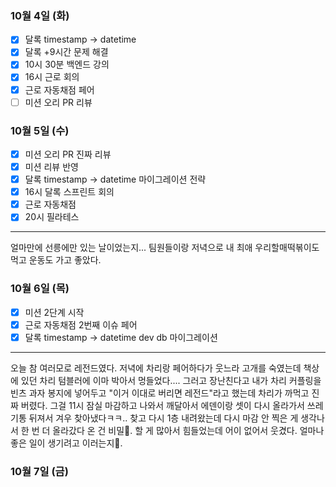 ### 10월 4일 (화)
- [x] 달록 timestamp -> datetime
- [x] 달록 +9시간 문제 해결
- [x] 10시 30분 백엔드 강의
- [x] 16시 근로 회의
- [x] 근로 자동채점 페어
- [ ] 미션 오리 PR 리뷰

### 10월 5일 (수)
- [x] 미션 오리 PR 진짜 리뷰
- [x] 미션 리뷰 반영
- [x] 달록 timestamp -> datetime 마이그레이션 전략
- [x] 16시 달록 스프린트 회의
- [x] 근로 자동채점
- [x] 20시 필라테스
---
얼마만에 선릉에만 있는 날이었는지... 팀원들이랑 저녁으로 내 최애 우리할매떡볶이도 먹고 운동도 가고 좋았다.

### 10월 6일 (목)
- [x] 미션 2단계 시작
- [x] 근로 자동채점 2번째 이슈 페어
- [x] 달록 timestamp -> datetime dev db 마이그레이션
---
오늘 참 여러모로 레전드였다. 저녁에 차리랑 페어하다가 웃느라 고개를 숙였는데 책상에 있던 차리 텀블러에 이마 박아서 멍들었다....
그러고 장난친다고 내가 차리 커플링을 빈츠 과자 봉지에 넣어두고 "이거 이대로 버리면 레전드"라고 했는데 차리가 까먹고 진짜 버렸다.
그걸 11시 잠실 마감하고 나와서 깨달아서 에덴이랑 셋이 다시 올라가서 쓰레기통 뒤져서 겨우 찾아냈다ㅋㅋ..
찾고 다시 1층 내려왔는데 다시 마감 안 찍은 게 생각나서 한 번 더 올라갔다 온 건 비밀🤫.
할 게 많아서 힘들었는데 어이 없어서 웃겼다. 얼마나 좋은 일이 생기려고 이러는지🧐. 

### 10월 7일 (금)
